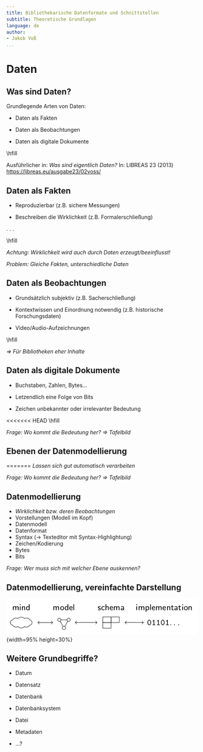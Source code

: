 ```yaml
---
title: Bibliothekarische Datenformate und Schnittstellen
subtitle: Theoretische Grundlagen
language: de
author:
- Jakob Voß
...
```


# Daten

## Was sind Daten?

Grundlegende Arten von Daten:

* Daten als Fakten

* Daten als Beobachtungen

* Daten als digitale Dokumente

\hfill

Ausführlicher in: *Was sind eigentlich Daten?* In: LIBREAS 23 (2013) <https://libreas.eu/ausgabe23/02voss/>

## Daten als Fakten

* Reproduzierbar (z.B. sichere Messungen)

* Beschreiben die Wirklichkeit (z.B. Formalerschließung)

. . .

\hfill

*Achtung: Wirklichkeit wird auch durch Daten erzeugt/beeinflusst!*

*Problem: Gleiche Fakten, unterschiedliche Daten*

## Daten als Beobachtungen

* Grundsätzlich subjektiv (z.B. Sacherschließung)

* Kontextwissen und Einordnung notwendig (z.B. historische Forschungsdaten)

* Video/Audio-Aufzeichnungen

\hfill

*$\Rightarrow$ Für Bibliotheken eher Inhalte*

## Daten als digitale Dokumente

* Buchstaben, Zahlen, Bytes...

* Letzendlich eine Folge von Bits

* Zeichen unbekannter oder irrelevanter Bedeutung

<<<<<<< HEAD
\hfill

*Frage: Wo kommt die Bedeutung her? $\Rightarrow$ Tafelbild*

## Ebenen der Datenmodellierung
=======
*Lassen sich gut automatisch verarbeiten*

*Frage: Wo kommt die Bedeutung her? $\Rightarrow$ Tafelbild*

## Datenmodellierung

* *Wirklichkeit bzw. deren Beobachtungen*
* Vorstellungen (Modell im Kopf)
* Datenmodell
* Datenformat
* Syntax ($\rightarrow$ Texteditor mit Syntax-Highlightung) 
* Zeichen/Kodierung
* Bytes
* Bits

*Frage: Wer muss sich mit welcher Ebene auskennen?*

## Datenmodellierung, vereinfachte Darstellung

![](img/data-modeling-simplified.png){width=95% height=30%}

## Weitere Grundbegriffe?

* Datum

* Datensatz

* Datenbank

* Datenbanksystem

* Datei

* Metadaten

* ...?

